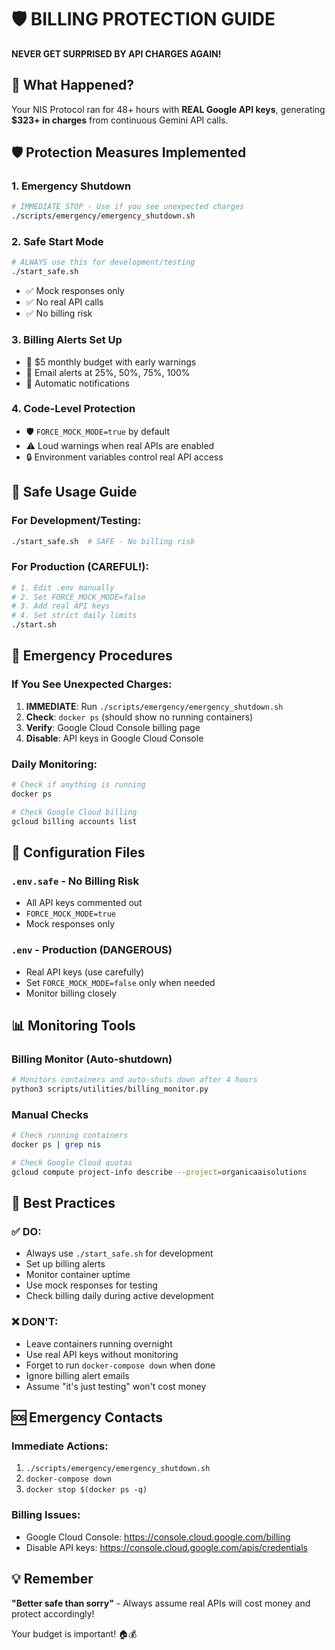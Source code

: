 # 🛡️ BILLING PROTECTION GUIDE

**NEVER GET SURPRISED BY API CHARGES AGAIN!**

## 🚨 What Happened?

Your NIS Protocol ran for 48+ hours with **REAL Google API keys**, generating **$323+ in charges** from continuous Gemini API calls.

## 🛡️ Protection Measures Implemented

### 1. **Emergency Shutdown**
```bash
# IMMEDIATE STOP - Use if you see unexpected charges
./scripts/emergency/emergency_shutdown.sh
```

### 2. **Safe Start Mode**
```bash
# ALWAYS use this for development/testing
./start_safe.sh
```
- ✅ Mock responses only
- ✅ No real API calls
- ✅ No billing risk

### 3. **Billing Alerts Set Up**
- 🚨 $5 monthly budget with early warnings
- 📧 Email alerts at 25%, 50%, 75%, 100%
- 🛑 Automatic notifications

### 4. **Code-Level Protection**
- 🛡️ `FORCE_MOCK_MODE=true` by default
- ⚠️ Loud warnings when real APIs are enabled
- 🔒 Environment variables control real API access

## 🚀 Safe Usage Guide

### For Development/Testing:
```bash
./start_safe.sh  # SAFE - No billing risk
```

### For Production (CAREFUL!):
```bash
# 1. Edit .env manually
# 2. Set FORCE_MOCK_MODE=false
# 3. Add real API keys
# 4. Set strict daily limits
./start.sh
```

## 🚨 Emergency Procedures

### If You See Unexpected Charges:
1. **IMMEDIATE**: Run `./scripts/emergency/emergency_shutdown.sh`
2. **Check**: `docker ps` (should show no running containers)
3. **Verify**: Google Cloud Console billing page
4. **Disable**: API keys in Google Cloud Console

### Daily Monitoring:
```bash
# Check if anything is running
docker ps

# Check Google Cloud billing
gcloud billing accounts list
```

## 🔧 Configuration Files

### `.env.safe` - No Billing Risk
- All API keys commented out
- `FORCE_MOCK_MODE=true`
- Mock responses only

### `.env` - Production (DANGEROUS)
- Real API keys (use carefully)
- Set `FORCE_MOCK_MODE=false` only when needed
- Monitor billing closely

## 📊 Monitoring Tools

### Billing Monitor (Auto-shutdown)
```bash
# Monitors containers and auto-shuts down after 4 hours
python3 scripts/utilities/billing_monitor.py
```

### Manual Checks
```bash
# Check running containers
docker ps | grep nis

# Check Google Cloud quotas
gcloud compute project-info describe --project=organicaaisolutions
```

## 🎯 Best Practices

### ✅ DO:
- Always use `./start_safe.sh` for development
- Set up billing alerts
- Monitor container uptime
- Use mock responses for testing
- Check billing daily during active development

### ❌ DON'T:
- Leave containers running overnight
- Use real API keys without monitoring
- Forget to run `docker-compose down` when done
- Ignore billing alert emails
- Assume "it's just testing" won't cost money

## 🆘 Emergency Contacts

### Immediate Actions:
1. `./scripts/emergency/emergency_shutdown.sh`
2. `docker-compose down`
3. `docker stop $(docker ps -q)`

### Billing Issues:
- Google Cloud Console: https://console.cloud.google.com/billing
- Disable API keys: https://console.cloud.google.com/apis/credentials

## 💡 Remember

**"Better safe than sorry"** - Always assume real APIs will cost money and protect accordingly!

Your budget is important! 🏠💰
